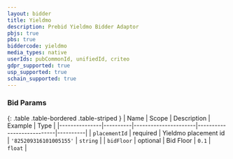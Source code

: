 ```yaml
---
layout: bidder
title: Yieldmo
description: Prebid Yieldmo Bidder Adaptor
pbjs: true
pbs: true
biddercode: yieldmo
media_types: native
userIds: pubCommonId, unifiedId, criteo
gdpr_supported: true
usp_supported: true
schain_supported: true
---
```



### Bid Params

{: .table .table-bordered .table-striped }
| Name          | Scope    | Description          | Example                   | Type     |
|---------------|----------|----------------------|---------------------------|----------|
| `placementId` | required | Yieldmo placement id | `'825209316101005155'` | `string` |
| `bidFloor`    | optional |      Bid Floor       |         `0.1`          |  `float` |
